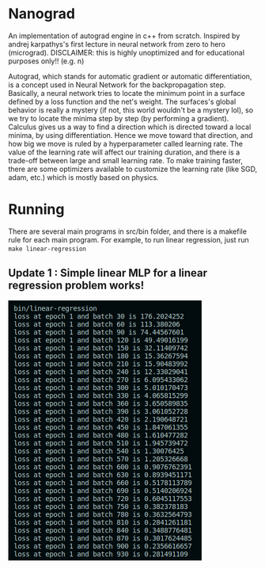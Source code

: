 # Nanograd

An implementation of autograd engine in c++ from scratch. Inspired by andrej karpathys's first lecture in neural network from zero to hero (micrograd).
DISCLAIMER: this is highly unoptimized and for educational purposes only!! (e.g. n)

Autograd, which stands for automatic gradient or automatic differentiation, is a concept used in Neural Network for the backpropagation step.
Basically, a neural network tries to locate the minimum point in a surface defined by a loss function and the net's weight.
The surfaces's global behavior is really a mystery (if not, this world wouldn't be a mystery lol), so we try to locate the minima step by step (by performing a gradient).
Calculus gives us a way to find a direction which is directed toward a local minima, by using differentiation.
Hence we move toward that direction, and how big we move is ruled by a hyperparameter called learning rate.
The value of the learning rate will affect our training duration, and there is a trade-off between large and small learning rate.
To make training faster, there are some optimizers available to customize the learning rate (like SGD, adam, etc.) which is mostly based on physics.

# Running

There are several main programs in src/bin folder, and there is a makefile rule for each main program.
For example, to run linear regression, just run `make linear-regression`

## Update 1 : Simple linear MLP for a linear regression problem works!

![lin-reg](./assets/train-linear-regression.png)
